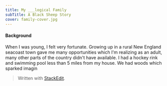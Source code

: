 ```yaml
---
title: My ___logical Family
subTitle: A Black Sheep Story
cover: family-cover.jpg
---
```

#### Background
When I was young, I felt very fortunate. Growing up in a rural New England seacoast town gave me many opportunities which I'm realizing as an adult, many other parts of the country didn't have available. I had a hockey rink and swimming pool less than 5 miles from my house. We had woods which sparked imagin

> Written with [StackEdit](https://stackedit.io/).
<!--stackedit_data:
eyJoaXN0b3J5IjpbMTAzMjY4MzAyNSwtNzUwMjEzMjkzLDEzMj
AxNTQzODQsLTEzOTgyMzIxXX0=
-->